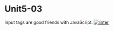 # Unit5-03
Input tags are good friends with JavaScript.
[![linter](https://github.com/Dania-Liu/Unit5-03/workflows/linter/badge.svg)](https://github.com/marketplace/actions/super-linter)
